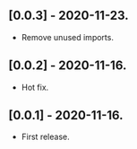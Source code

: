 ## [0.0.3] - 2020-11-23.

* Remove unused imports.

## [0.0.2] - 2020-11-16.

* Hot fix.

## [0.0.1] - 2020-11-16.

* First release.
